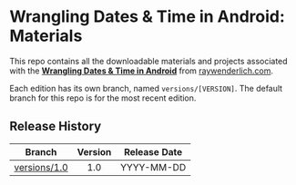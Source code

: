 # Wrangling Dates & Time in Android: Materials

This repo contains all the downloadable materials and projects associated with the **[Wrangling Dates & Time in Android](https://www.raywenderlich.com/library)** from [raywenderlich.com](https://www.raywenderlich.com).

Each edition has its own branch, named `versions/[VERSION]`. The default branch for this repo is for the most recent edition.

## Release History

| Branch                                                                                  | Version | Release Date |
| --------------------------------------------------------------------------------------- |:-------:|:------------:|
| [versions/1.0](https://github.com/raywenderlich/video-dta-materials/tree/versions/1.0) | 1.0     | YYYY-MM-DD   |
